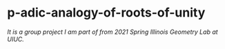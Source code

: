 # p-adic-analogy-of-roots-of-unity
*It is a group project I am part of from 2021 Spring Illinois Geometry Lab at UIUC.*
